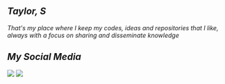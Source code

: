  ## _*Taylor, S*_
 _That's my place where I keep my codes, ideas and repositories that I like, always with a focus on sharing and disseminate knowledge_
## _My Social Media_
<div>

  <a href = "mailto:otaylorferreira78@gmail.com"><img src="https://img.shields.io/badge/-Gmail-%23333?style=for-the-badge&logo=gmail&logoColor=white" target="_blank"></a>
  <a href="https://www.linkedin.com/in/taylors42" target="_blank"><img src="https://img.shields.io/badge/-LinkedIn-%230077B5?style=for-the-badge&logo=linkedin&logoColor=white" target="_blank"></a> 
</div>


